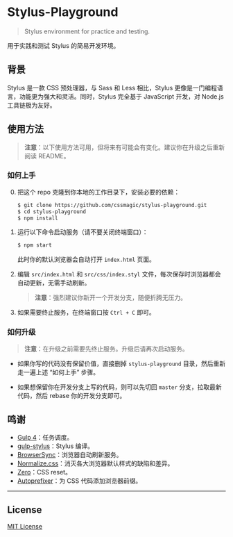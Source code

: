 # Stylus-Playground

> Stylus environment for practice and testing.

用于实践和测试 Stylus 的简易开发环境。

## 背景

Stylus 是一款 CSS 预处理器，与 Sass 和 Less 相比，Stylus 更像是一门编程语言，功能更为强大和灵活。同时，Stylus 完全基于 JavaScript 开发，对 Node.js 工具链极为友好。

## 使用方法

> **注意**：以下使用方法可用，但将来有可能会有变化。建议你在升级之后重新阅读 README。

### 如何上手

0. 把这个 repo 克隆到你本地的工作目录下，安装必要的依赖：

	```sh
	$ git clone https://github.com/cssmagic/stylus-playground.git
	$ cd stylus-playground
	$ npm install
	```

0. 运行以下命令启动服务（请不要关闭终端窗口）：

	```sh
	$ npm start
	```

	此时你的默认浏览器会自动打开 `index.html` 页面。

0. 编辑 `src/index.html` 和 `src/css/index.styl` 文件，每次保存时浏览器都会自动更新，无需手动刷新。

	> **注意**：强烈建议你新开一个开发分支，随便折腾无压力。

0. 如果需要终止服务，在终端窗口按 `Ctrl + C` 即可。

### 如何升级

> **注意**：在升级之前需要先终止服务。升级后请再次启动服务。

* 如果你写的代码没有保留价值，直接删掉 `stylus-playground` 目录，然后重新走一遍上述 “如何上手” 步骤。
	
* 如果想保留你在开发分支上写的代码，则可以先切回 `master` 分支，拉取最新代码，然后 rebase 你的开发分支即可。

## 鸣谢

* [Gulp 4](https://github.com/gulpjs/gulp/tree/4.0)：任务调度。
* [gulp-stylus](https://github.com/stevelacy/gulp-stylus)：Stylus 编译。
* [BrowserSync](https://www.browsersync.io/)：浏览器自动刷新服务。
* [Normalize.css](https://github.com/necolas/normalize.css)：消灭各大浏览器默认样式的缺陷和差异。
* [Zero](https://github.com/CMUI/zero)：CSS reset。
* [Autoprefixer](https://github.com/postcss/autoprefixer)：为 CSS 代码添加浏览器前缀。

***

## License

[MIT License](http://www.opensource.org/licenses/mit-license.php)
